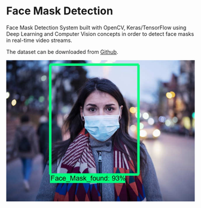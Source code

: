 # Face Mask Detection

Face Mask Detection System built with OpenCV, Keras/TensorFlow using Deep Learning and Computer Vision concepts in order to detect face masks in real-time video streams.

The dataset can be downloaded from [Github](https://github.com/chandrikadeb7/Face-Mask-Detection/tree/master/dataset).

!["result.jpg"](images/result.jpg)
